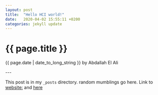 ```yaml
---
layout: post
title:  "Hello HCI world!"
date:   2020-04-02 15:55:11 +0200
categories: jekyll update
---
```

{{ page.title }}
================

<p class="meta">{{ page.date | date_to_long_string }} by Abdallah El Ali</p>
---


This post is in my `_posts` directory. random mumblings go here. Link to [website:](/hciblog/) and [here](https://ad)
<!-- [jekyll-talk]: https://talk.jekyllrb.com/ -->
